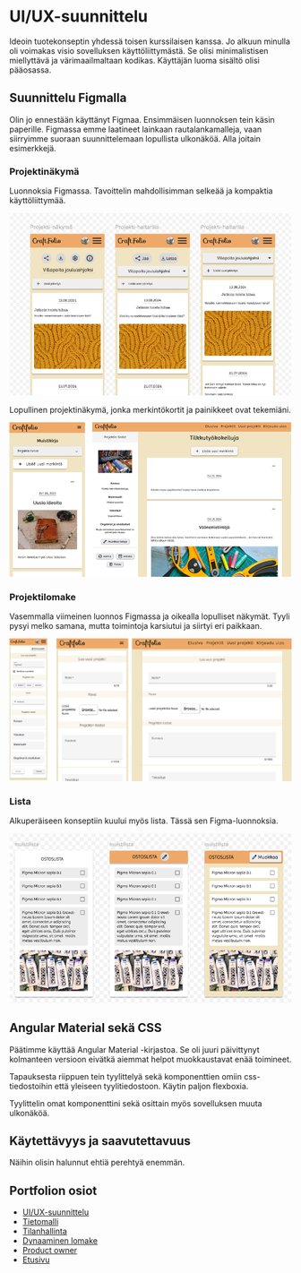 # UI/UX-suunnittelu

Ideoin tuotekonseptin yhdessä toisen kurssilaisen kanssa. Jo alkuun minulla oli voimakas visio sovelluksen käyttöliittymästä. Se olisi minimalistisen miellyttävä ja värimaailmaltaan kodikas. Käyttäjän luoma sisältö olisi pääosassa.

## Suunnittelu Figmalla

Olin jo ennestään käyttänyt Figmaa. Ensimmäisen luonnoksen tein käsin paperille. Figmassa emme laatineet lainkaan rautalankamalleja, vaan siirryimme suoraan suunnittelemaan lopullista ulkonäköä. Alla joitain esimerkkejä.

### Projektinäkymä

Luonnoksia Figmassa. Tavoittelin mahdollisimman selkeää ja kompaktia käyttöliittymää.

![projektisivuluonnoksia](images/projektisivuluonnos.png)

Lopullinen projektinäkymä, jonka merkintökortit ja painikkeet ovat tekemiäni.

![projektinäkymä](images/valmis-projektinakyma.png)

### Projektilomake

Vasemmalla viimeinen luonnos Figmassa ja oikealla lopulliset näkymät. Tyyli pysyi melko samana, mutta toimintoja karsiutui ja siirtyi eri paikkaan.

![projektilomake](images/projektilomake.png)

### Lista

Alkuperäiseen konseptiin kuului myös lista. Tässä sen Figma-luonnoksia.

![muistista](images/muistilista.PNG)

## Angular Material sekä CSS

Päätimme käyttää Angular Material -kirjastoa. Se oli juuri päivittynyt kolmanteen versioon eivätkä aiemmat helpot muokkaustavat enää toimineet.

Tapauksesta riippuen tein tyylittelyä sekä komponenttien omiin css-tiedostoihin että yleiseen tyylitiedostoon. Käytin paljon flexboxia.

Tyylittelin omat komponenttini sekä osittain myös sovelluksen muuta ulkonäköä.

## Käytettävyys ja saavutettavuus

Näihin olisin halunnut ehtiä perehtyä enemmän.

## Portfolion osiot

- [UI/UX-suunnittelu](design.md)
- [Tietomalli](datamodel.md)
- [Tilanhallinta](store.md)
- [Dynaaminen lomake](forms.md)
- [Product owner](teamwork.md)
- [Etusivu](craftfolio.md)
